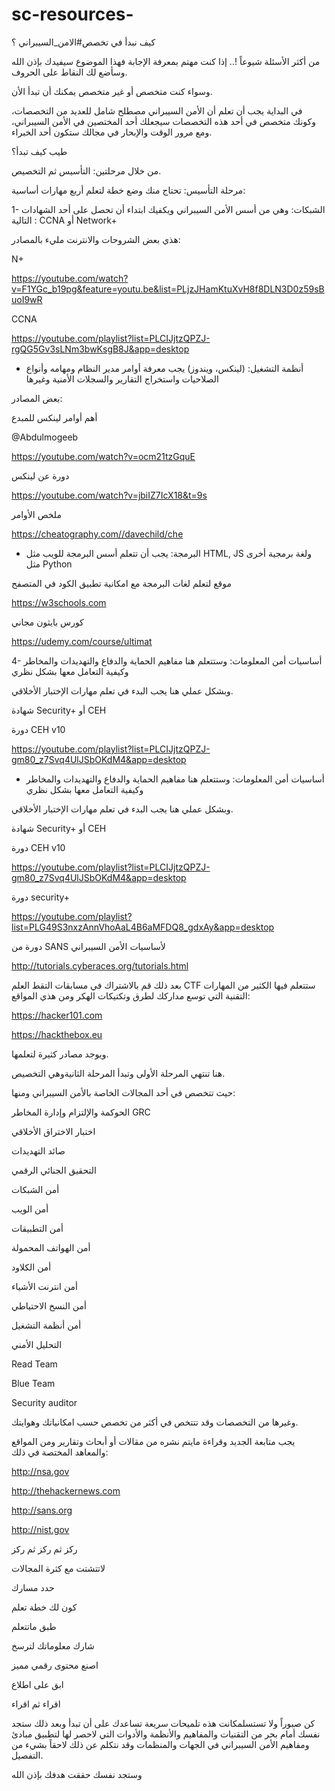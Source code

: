 # sc-resources-


كيف نبدأ في تخصص#الامن_السيبراني ؟


من أكثر الأسئلة شيوعاً !.. إذا كنت مهتم بمعرفة الإجابة فهذا الموضوع سيفيدك بإذن الله وسأضع لك النقاط على الحروف.

وسواء كنت متخصص أو غير متخصص يمكنك أن تبدأ الأن. 


في البداية يجب أن تعلم أن الأمن السيبراني مصطلح شامل للعديد من التخصصات، وكونك متخصص في أحد هذه التخصصات سيجعلك أحد المختصين في الأمن السيبراني، ومع مرور الوقت والإبحار في مجالك ستكون أحد الخبراء.

طيب كيف تبدأ؟

من خلال مرحلتين: التأسيس ثم التخصيص.

مرحلة التأسيس: تحتاج منك وضع خطة لتعلم أربع مهارات أساسية:

1- الشبكات: وهي من أسس الأمن السيبراني ويكفيك ابتداء أن تحصل على أحد الشهادات التالية : CCNA أو Network+

هذي بعض الشروحات والانترنت مليء بالمصادر:

N+

https://youtube.com/watch?v=F1YGc_b19pg&feature=youtu.be&list=PLjzJHamKtuXvH8f8DLN3D0z59sBuoI9wR


CCNA

https://youtube.com/playlist?list=PLCIJjtzQPZJ-rgQG5Gv3sLNm3bwKsgB8J&app=desktop


- أنظمة التشغيل: (لينكس، ويندوز) يجب معرفة أوامر مدير النظام ومهامه وأنواع الصلاحيات واستخراج التقارير والسجلات الأمنية وغيرها 

بعض المصادر:

أهم أوامر لينكس للمبدع 

@Abdulmogeeb


 

https://youtube.com/watch?v=ocm21tzGquE

دورة عن لينكس

https://youtube.com/watch?v=jbiIZ7IcX18&t=9s

ملخص الأوامر 

https://cheatography.com//davechild/che


- البرمجة: يجب أن تتعلم أسس البرمجة للويب مثل HTML, JS ولغة برمجية أخرى مثل Python 


موقع لتعلم لغات البرمجة مع امكانية تطبيق الكود في المتصفح

https://w3schools.com


كورس بايثون مجاني

https://udemy.com/course/ultimat

4- أساسيات أمن المعلومات: وستتعلم هنا مفاهيم الحماية والدفاع والتهديدات والمخاطر وكيفية التعامل معها بشكل نظري

وبشكل عملي هنا يجب البدء في تعلم مهارات الإختبار الأخلاقي.

شهادة Security+ أو CEH 

دورة CEH v10 

https://youtube.com/playlist?list=PLCIJjtzQPZJ-gm80_z7Svq4UlJSbOKdM4&app=desktop


- أساسيات أمن المعلومات: وستتعلم هنا مفاهيم الحماية والدفاع والتهديدات والمخاطر وكيفية التعامل معها بشكل نظري

وبشكل عملي هنا يجب البدء في تعلم مهارات الإختبار الأخلاقي.

شهادة Security+ أو CEH 

دورة CEH v10 

https://youtube.com/playlist?list=PLCIJjtzQPZJ-gm80_z7Svq4UlJSbOKdM4&app=desktop



دورة security+

https://youtube.com/playlist?list=PLG49S3nxzAnnVhoAaL4B6aMFDQ8_gdxAy&app=desktop


دورة من SANS لأساسيات الأمن السيبراني

http://tutorials.cyberaces.org/tutorials.html


بعد ذلك قم بالاشتراك في مسابقات التقط العلم CTF ستتعلم فيها الكثير من المهارات التقنية التي توسع مداركك لطرق وتكتيكات الهكر ومن هذي المواقع:

https://hacker101.com


https://hackthebox.eu

ويوجد مصادر كثيرة لتعلمها.

هنا تنتهي المرحلة الأولى وتبدأ المرحلة الثانيةوهي التخصيص.

حيث تتخصص في أحد المجالات الخاصة بالأمن السيبراني ومنها:

الحوكمة والإلتزام وإدارة المخاطر GRC

اختبار الاختراق الأخلاقي

صائد التهديدات

التحقيق الجنائي الرقمي

أمن الشبكات 

أمن الويب 

أمن التطبيقات

أمن الهواتف المحمولة

أمن الكلاود

أمن انترنت الأشياء

أمن النسخ الاحتياطي

أمن أنظمة التشغيل

التحليل الأمني

Read Team

Blue Team

Security auditor


وغيرها من التخصصات وقد تتتخص في أكثر من تخصص حسب امكانياتك وهوايتك.

يجب متابعة الجديد وقراءة مايتم نشره من مقالات أو أبحاث وتقارير ومن المواقع والمعاهد المختصة في ذلك:

http://nsa.gov

http://thehackernews.com

http://sans.org

http://nist.gov

ركز ثم ركز ثم ركز 

لاتتشتت مع كثرة المجالات

حدد مسارك 

كون لك خطة تعلم

طبق ماتتعلم

شارك معلوماتك لترسخ

اصنع محتوى رقمي مميز

ابق على اطلاع 

اقراء ثم اقراء 

كن صبوراً ولا تستسلمكانت هذه تلميحات سريعة تساعدك على أن تبدأ وبعد ذلك ستجد نفسك أمام بحر من التقنيات والمفاهيم والأنظمة والأدوات التي لاحصر لها لتطبيق مبادئ ومفاهيم الأمن السيبراني في الجهات والمنظمات وقد نتكلم عن ذلك لاحقاً بشيء من التفصيل.

وستجد نفسك حققت هدفك بإذن الله
